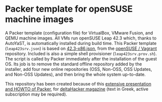 # Packer template for openSUSE machine images
A Packer template (configuration file) for VirtualBox, VMware Fusion, and QEMU machine images. All VMs run openSUSE Leap 42.3 which, thanks to AutoYaST, is automatically installed during build time. This Packer template (`leap423srv.json`) is based on [42.3-x86.json](https://raw.githubusercontent.com/openSUSE/vagrant/master/definitions/42.3-x86_64.json), from the [openSUSE / Vagrant](https://github.com/openSUSE/vagrant) repository. Included is also a simple shell provisioner (`leap423srv.prov.sh`). The script is called by Packer immediately after the installation of the guest OS. Its job is to remove the standard offline repository added by the installer, add four new online repositories (OSS, Non-OSS, OSS Updates, and Non-OSS Updates), and then bring the whole system up-to-date.

This repository has been created because of this [extensive presentation and HOWTO of Packer](https://deltahacker.gr/?p=17969), for [deltaHacker magazine](https://deltahacker.gr) (text in Greek, active subscription may be required).

